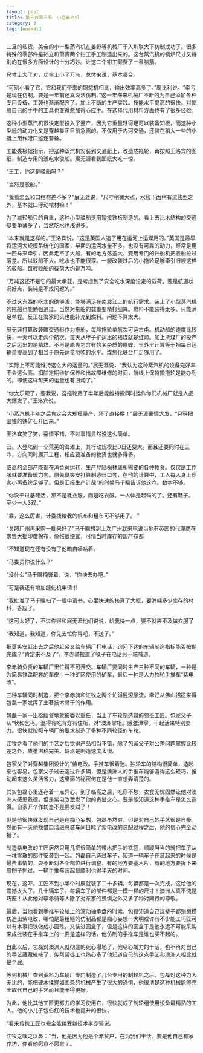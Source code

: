 ```yaml
---
layout: post
title: 第三百零三节　小型蒸汽机
category: 3
tag: [normal]
---
```


二且的私货，美帝的小一型蒸汽机在姜野等机械厂干入圳联大下仿制成功了。很多特殊的零部件是孙立和萧贵两个钳工手工制造出来的。这台蒸汽机的锅炉尺寸又特别的在很多方面设计的十分巧妙。让这二个钳工颇费了一番脑筋。

尺寸上大了刃，功率上小了万％，总体来说，基本凑合。

“可别小看了它，它和我们带来的锅鸵机相比，输出效率高多了。”周比利说。“牵亏是现在仿制，要是一年前还真没法仿制。”这一年滞来机械厂不断的为自己添加各种专用设备，工装也渐渐配齐了。加上不断的生产实践。技能水平提高的很快。对使用自己的手中的工具也变得愈加得心应手。在选择代用材料方面也有了很多经验。

这种小型蒸汽机很快定型投入了量产，因为它重量轻得足可以装备知板，而这种小型艇的动力化又是穿越集团目前急需的。不仅用于内河交通，还装在稍大一些的小艇上用作港口巡逻警备。

工能委根据指示，把这种蒸汽机安装到交通艇上，改造成拖轮，再按照王洛宾的图纸，制造专用的浅吃水驳船。展无涯看到图纸大吃一惊。

“王工，你这是驳船吗？”

“当然是驳船。”

“我看怎么和口棺材差不多？”展无涯说，“尺寸稍微大点，水线下面稍有流线型之外，基本就口浮动棺材嘛！”

为了减轻船只的自重，这种小型驳船是用铆接铁板制造的。看上去比木结构的交通艇要单薄多了，当然吃水也浅得多。

“本来就是这样的。”王洛宾说，“这是英国人造了用在运河上运煤用的。”英国是最早将运河大规模系统化的国家，早期的运河水量不多。也没有可靠的动力，经常是用一匹马来牵引，因此走不了大船，有的地方落差大，要用专门的升船机把驳船拉过落差。所以驳船不大。吃水也不能很深。一艘改装过后的小拖轮足够牵引旧艘这样的驳船。每艘驳船的载荷大约是万吨。

“万吨这还不是它的最大承载，是考虑到了安全吃水深度设定的载荷。要是航道状况好点，装钝是不成问题的。”

不过这东西的吃水的确够浅，能够满足在南渡江上的航行需求。装上了小型蒸汽机的拖船也能勉强通过。当然对拖船的载重要精打细算。燃料不能装得太多。只能满足单程。反正在海家码头也能补充到燃料。问题不算太大。

展无涯打算改装瞰交通艇作为拖船，每艘拖轮单航次可运古屯。机动船的速度比较快，一天可以走两个航次，每天从甲子矿运出的褐煤就是红炖。加上洗煤厂的投产之后运出的是精煤。不再是原先包含有的名杂质的原蝶，里外里计算等于把每日运输量提高到了相当于原先运量哟吨的水平。煤焦化联合厂足够用了。

“实际上不可能维持这么大的运量的。”展无涯说，“我认为这种蒸汽机的设备完好率不会这么高。扣除定期维护保养和出故障维修的时间，航线上保持搬拖轮是能办到的。即使这样每天的运量也有旧炖了。”

“你太乐观了，要我说，这拖轮用了半年后能维持搬同时运作你们机械厂就是人品大爆发了。”王洛宾说。

“小蒸汽机半年之后肯定会大规模量产，坏了直接换！”展无涯豪情大发，“只等把田独的铁矿石开回来。”

王洛宾笑了笑，豪情不错，不过事情显然没这么简单。

丑。人登陆到一个荒芜的海滩上，其行动规模比D日还要大。而且还要同时在三咋，方向同时展开工程，相应要准备的物资也就多得多。

临高的全部产能都在满负荷运转，生产登陆榆林堡所需要的各种物资。仅仅是工作服就要准备暖力套。原先莫笑安打算制造旺口套，在他的计算中，工人每人身上穿套小再备绔足够了。但是汇报生产计哉"的时候马千瞩告诉他这咋。数字不够。

“你没干过基建活，那不是耗衣服，而是吃衣服。一人体是起码的了。还有鞋子。至少一人3双。”

“靠，这么厉害，计委拨给我的帆布和粗布可不够用了。”

“关照厂州再采购一批来好了”马千瞩想到上次广州就来电说当地有英国的代理商在求售大批印度棉布，价格很便宜，可惜当时库存的国产布都

“不知道现在还有没有了他暗自嘀咕着。

“马委员你说什么？”

“没什么”马千瞩掩饰着，说，“你快去办吧。”

“可是我还有增加缝仞机申请书

“我批准了马千瞩扫了一眼申请书。心里快速的核算了大概，要消耗多少库存的材料，答应了。

“这可太好了，不过你得和展无涯他们说说，给我快一点，要不就来不及做衣服了

“我知道，我知道，你先去忙你得吧，不送了。”

把莫笑安赶出去之后他赶紧又给车辆厂打电话，询问下达的车辆制造指标能否按期完成？“肯定来不及了”。李赤骑拉直了嗓子在电话另一端喊道。

李赤骑负责的车辆厂里忙得不可开交。车辆厂要同时生产三种不同的车辆，一种是为简易铁路配套的车皮；一种矿区使用的矿车，最后一种是人力独轮手推车“紫电改”。

三种车辆同时制造，把个李赤骑和江牧之两个忙得屁滚尿流。牵好从佛山招揽来得包磊一家发挥了土著技术骨干的作用。

包磊一家一出检瘦营地就被委以重任，当上了车轮制造组的领班工匠。包家父子从“状如乞丐。混得有吃有穿有住所，对“澳洲掌柜。感激涕零。干起活来特别卖力。很快就按照车辆厂的要求制造了多种不同轮径的车轮。

江牧之看了他们的手艺之后觉得产品相当不错，除了包家父子对公差问题掌握比较差之外，质量堪称完美。缺点是制造速度太慢。

包家父子对穿越集团设计的“紫电改。手推车很着迷。独轮车的结构很简单，造起来也容易。包家父子过去造过许多辆，但是澳洲人的手推车能够造得这么轻巧，推动起来这么灵活省力，这里面的秘密何在是他一直想弄清楚的。

其实包磊心里还存着一点异心。到了临高之后，吃穿不愁，衣食无忧固然让他对澳洲人感恩戴德，但是紫电改激发了他的贪婪之心。要是能知道这种手推车是怎么造得。自家开个作坊岂不是要发财了！

但是他很快就发现自己是在痴心妄想，包磊虽然穷，但是对自己的手艺很是自豪。然而有一天他找借口溜进总装车间目睹了紫电改的装配过程之后，他的信心完全动摇了。

制造紫电改的工匠居然只用几把很简单的带木把手的铁签，顺顺当当的就把车子从一堆零散的部件安装到一起。包磊自己造过车子，知道一辆车子在装起来的时候是最费事情的，耍不断对各个部位进行调整，有的地方要塞木片，有的地方要拆下来用刨子刨过。一辆手推车装起最顺利也得半天的时间。

现在，这吓。工匠不到小半个时辰就装了二十多辆。每辆都是一次完成，这给他的震撼太大了。几十辆车子。每辆车子的部件都是一模一样的尺寸！澳洲人真不愧是巧匠！从此他对李赤骑等人除了对东家的畏惧之外又多了种对同行的尊敬。

最后，当他看到手推车轮轴上的滚动轴承盘的时候，包磊知道自己这辈子都别想模仿造出紫电改，哪怕是最粗糙的仿制品都是痴心妄想一大明或许有不少能工巧匠可以有本事把铁做成小圆珠，又装进圆盒子，但是这样的圆盒子是他永远不可能采购来成批装在手推车上的一要是这样的话，他仿制的手推车是谁也买不起的。

自此以后，包磊对澳渊人就彻底的死心塌地了，他尽心竭力的干活，也不再对自己的手艺藏藏掖掖了，传帮带徒工也热心多了他知道自己的这点手艺和澳洲人相比就是个屁。

等到机械厂查到资料为车辆厂专门制造了几台专用的制轮机之后。包磊对这种力大无比的，能把硬木揉搓如面条的机械产生了很大的恐惧，他很清楚这种机械能够完全取代自己的手艺而且能干得更好。

为此，他比其他工匠更努力的学习使用它，很快就成了制轮组使用设备最精熟的工人。他的小儿子包伯红的技术也提升的很快，

“看来传统工匠也完全能接受新技术李赤骑说。

江牧之嗤之以鼻：“当，他是因为他是个赤贫户，在为我们干活。要是他自己有家作坊，你看他愿意不愿意？。